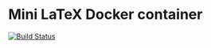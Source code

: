 # Mini LaTeX Docker container
[![Build Status](https://travis-ci.com/zhaofeng-shu33/mini-latex-docker.svg?branch=master)](https://travis-ci.com/zhaofeng-shu33/mini-latex-docker)

